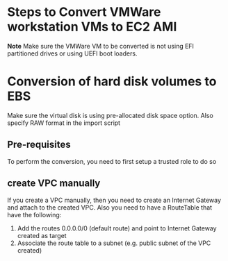 # Steps to Convert VMWare workstation VMs to EC2 AMI

**Note** 
Make sure the VMWare VM to be converted is not using EFI partitioned drives or using UEFI boot loaders. 

# Conversion of hard disk volumes to EBS 
Make sure the virtual disk is using pre-allocated disk space option. Also specify RAW format in the import script

## Pre-requisites 

To perform the conversion, you need to first setup a trusted role to do so


## create VPC manually

If you create a VPC manually, then you need to create an Internet Gateway and attach to the created VPC. Also you need to have a RouteTable that have the following:
1. Add the routes 0.0.0.0/0 (default route) and point to Internet Gateway created as target
2. Associate the route table to a subnet (e.g. public subnet of the VPC created)

